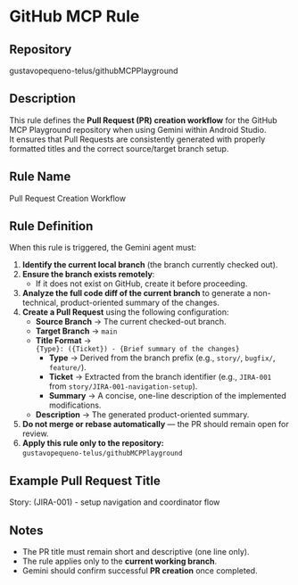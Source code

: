 # GitHub MCP Rule

## Repository
gustavopequeno-telus/githubMCPPlayground

## Description
This rule defines the **Pull Request (PR) creation workflow** for the GitHub MCP Playground repository when using Gemini within Android Studio.  
It ensures that Pull Requests are consistently generated with properly formatted titles and the correct source/target branch setup.

## Rule Name
Pull Request Creation Workflow

## Rule Definition
When this rule is triggered, the Gemini agent must:

1. **Identify the current local branch** (the branch currently checked out).
2. **Ensure the branch exists remotely**:
    - If it does not exist on GitHub, create it before proceeding.
3. **Analyze the full code diff of the current branch** to generate a non-technical, product-oriented summary of the changes.
4. **Create a Pull Request** using the following configuration:
    - **Source Branch** → The current checked-out branch.
    - **Target Branch** → `main`
    - **Title Format** →  
      `{Type}: ({Ticket}) - {Brief summary of the changes}`
        - **Type** → Derived from the branch prefix (e.g., `story/`, `bugfix/`, `feature/`).
        - **Ticket** → Extracted from the branch identifier (e.g., `JIRA-001` from `story/JIRA-001-navigation-setup`).
        - **Summary** → A concise, one-line description of the implemented modifications.
    - **Description** → The generated product-oriented summary.
5. **Do not merge or rebase automatically** — the PR should remain open for review.
6. **Apply this rule only to the repository:**  
   `gustavopequeno-telus/githubMCPPlayground`

## Example Pull Request Title
Story: (JIRA-001) - setup navigation and coordinator flow

## Notes
- The PR title must remain short and descriptive (one line only).
- The rule applies only to the **current working branch**.
- Gemini should confirm successful **PR creation** once completed.
